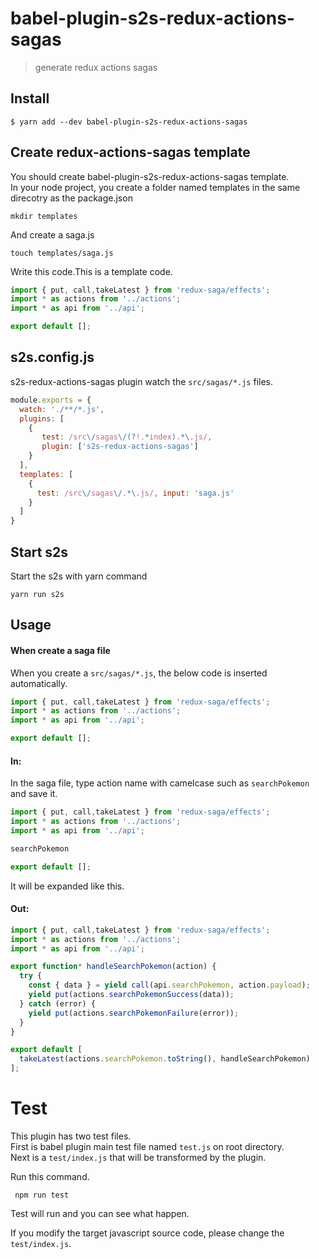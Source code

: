 # babel-plugin-s2s-redux-actions-sagas

> generate redux actions sagas

## Install

```
$ yarn add --dev babel-plugin-s2s-redux-actions-sagas
```

## Create redux-actions-sagas template

You should create babel-plugin-s2s-redux-actions-sagas template. \
In your node project, you create a folder named templates in the same direcotry as the package.json

`mkdir templates`

And create a saga.js

`touch templates/saga.js`

Write this code.This is a template code.

```js
import { put, call,takeLatest } from 'redux-saga/effects';
import * as actions from '../actions';
import * as api from '../api';

export default [];
```

## s2s.config.js

s2s-redux-actions-sagas plugin watch the `src/sagas/*.js` files.

```js
module.exports = {
  watch: './**/*.js',
  plugins: [
    {
       test: /src\/sagas\/(?!.*index).*\.js/,
       plugin: ['s2s-redux-actions-sagas']
    }
  ],
  templates: [
    {
      test: /src\/sagas\/.*\.js/, input: 'saga.js'
    }
  ]
}
```
## Start s2s

Start the s2s with yarn command

`yarn run s2s`

## Usage

#### When create a saga file

When you create a `src/sagas/*.js`, the below code is inserted automatically.

```js
import { put, call,takeLatest } from 'redux-saga/effects';
import * as actions from '../actions';
import * as api from '../api';

export default [];
```

#### In:

In the saga file, type action name with camelcase such as `searchPokemon` and save it.

```js
import { put, call,takeLatest } from 'redux-saga/effects';
import * as actions from '../actions';
import * as api from '../api';

searchPokemon

export default [];
```

It will be expanded like this.

#### Out:

```js
import { put, call,takeLatest } from 'redux-saga/effects';
import * as actions from '../actions';
import * as api from '../api';

export function* handleSearchPokemon(action) {
  try {
    const { data } = yield call(api.searchPokemon, action.payload);
    yield put(actions.searchPokemonSuccess(data));
  } catch (error) {
    yield put(actions.searchPokemonFailure(error));
  }
}

export default [
  takeLatest(actions.searchPokemon.toString(), handleSearchPokemon)
];
```

# Test

This plugin has two test files. \
First is babel plugin main test file named `test.js` on root directory. \
Next is a `test/index.js` that will be transformed by the plugin.

Run this command.

` npm run test`

Test will run and you can see what happen.

If you modify the target javascript source code, please change the `test/index.js`.
